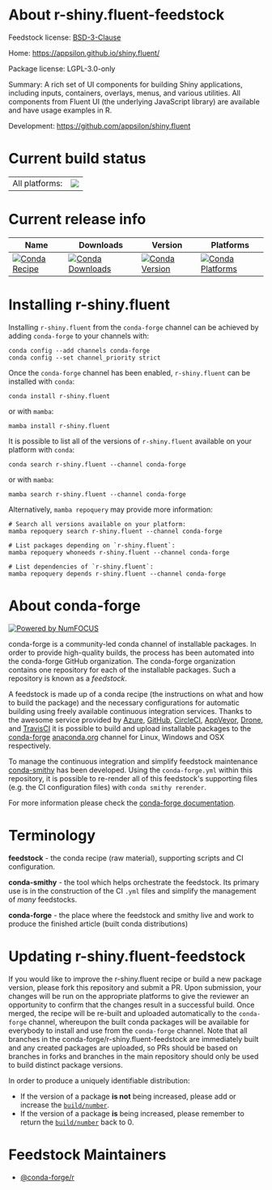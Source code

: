 About r-shiny.fluent-feedstock
==============================

Feedstock license: [BSD-3-Clause](https://github.com/conda-forge/r-shiny.fluent-feedstock/blob/main/LICENSE.txt)

Home: https://appsilon.github.io/shiny.fluent/

Package license: LGPL-3.0-only

Summary: A rich set of UI components for building Shiny applications, including inputs, containers, overlays, menus, and various utilities. All components from Fluent UI (the underlying JavaScript library) are available and have usage examples in R.

Development: https://github.com/appsilon/shiny.fluent

Current build status
====================


<table><tr><td>All platforms:</td>
    <td>
      <a href="https://dev.azure.com/conda-forge/feedstock-builds/_build/latest?definitionId=19469&branchName=main">
        <img src="https://dev.azure.com/conda-forge/feedstock-builds/_apis/build/status/r-shiny.fluent-feedstock?branchName=main">
      </a>
    </td>
  </tr>
</table>

Current release info
====================

| Name | Downloads | Version | Platforms |
| --- | --- | --- | --- |
| [![Conda Recipe](https://img.shields.io/badge/recipe-r--shiny.fluent-green.svg)](https://anaconda.org/conda-forge/r-shiny.fluent) | [![Conda Downloads](https://img.shields.io/conda/dn/conda-forge/r-shiny.fluent.svg)](https://anaconda.org/conda-forge/r-shiny.fluent) | [![Conda Version](https://img.shields.io/conda/vn/conda-forge/r-shiny.fluent.svg)](https://anaconda.org/conda-forge/r-shiny.fluent) | [![Conda Platforms](https://img.shields.io/conda/pn/conda-forge/r-shiny.fluent.svg)](https://anaconda.org/conda-forge/r-shiny.fluent) |

Installing r-shiny.fluent
=========================

Installing `r-shiny.fluent` from the `conda-forge` channel can be achieved by adding `conda-forge` to your channels with:

```
conda config --add channels conda-forge
conda config --set channel_priority strict
```

Once the `conda-forge` channel has been enabled, `r-shiny.fluent` can be installed with `conda`:

```
conda install r-shiny.fluent
```

or with `mamba`:

```
mamba install r-shiny.fluent
```

It is possible to list all of the versions of `r-shiny.fluent` available on your platform with `conda`:

```
conda search r-shiny.fluent --channel conda-forge
```

or with `mamba`:

```
mamba search r-shiny.fluent --channel conda-forge
```

Alternatively, `mamba repoquery` may provide more information:

```
# Search all versions available on your platform:
mamba repoquery search r-shiny.fluent --channel conda-forge

# List packages depending on `r-shiny.fluent`:
mamba repoquery whoneeds r-shiny.fluent --channel conda-forge

# List dependencies of `r-shiny.fluent`:
mamba repoquery depends r-shiny.fluent --channel conda-forge
```


About conda-forge
=================

[![Powered by
NumFOCUS](https://img.shields.io/badge/powered%20by-NumFOCUS-orange.svg?style=flat&colorA=E1523D&colorB=007D8A)](https://numfocus.org)

conda-forge is a community-led conda channel of installable packages.
In order to provide high-quality builds, the process has been automated into the
conda-forge GitHub organization. The conda-forge organization contains one repository
for each of the installable packages. Such a repository is known as a *feedstock*.

A feedstock is made up of a conda recipe (the instructions on what and how to build
the package) and the necessary configurations for automatic building using freely
available continuous integration services. Thanks to the awesome service provided by
[Azure](https://azure.microsoft.com/en-us/services/devops/), [GitHub](https://github.com/),
[CircleCI](https://circleci.com/), [AppVeyor](https://www.appveyor.com/),
[Drone](https://cloud.drone.io/welcome), and [TravisCI](https://travis-ci.com/)
it is possible to build and upload installable packages to the
[conda-forge](https://anaconda.org/conda-forge) [anaconda.org](https://anaconda.org/)
channel for Linux, Windows and OSX respectively.

To manage the continuous integration and simplify feedstock maintenance
[conda-smithy](https://github.com/conda-forge/conda-smithy) has been developed.
Using the ``conda-forge.yml`` within this repository, it is possible to re-render all of
this feedstock's supporting files (e.g. the CI configuration files) with ``conda smithy rerender``.

For more information please check the [conda-forge documentation](https://conda-forge.org/docs/).

Terminology
===========

**feedstock** - the conda recipe (raw material), supporting scripts and CI configuration.

**conda-smithy** - the tool which helps orchestrate the feedstock.
                   Its primary use is in the construction of the CI ``.yml`` files
                   and simplify the management of *many* feedstocks.

**conda-forge** - the place where the feedstock and smithy live and work to
                  produce the finished article (built conda distributions)


Updating r-shiny.fluent-feedstock
=================================

If you would like to improve the r-shiny.fluent recipe or build a new
package version, please fork this repository and submit a PR. Upon submission,
your changes will be run on the appropriate platforms to give the reviewer an
opportunity to confirm that the changes result in a successful build. Once
merged, the recipe will be re-built and uploaded automatically to the
`conda-forge` channel, whereupon the built conda packages will be available for
everybody to install and use from the `conda-forge` channel.
Note that all branches in the conda-forge/r-shiny.fluent-feedstock are
immediately built and any created packages are uploaded, so PRs should be based
on branches in forks and branches in the main repository should only be used to
build distinct package versions.

In order to produce a uniquely identifiable distribution:
 * If the version of a package **is not** being increased, please add or increase
   the [``build/number``](https://docs.conda.io/projects/conda-build/en/latest/resources/define-metadata.html#build-number-and-string).
 * If the version of a package **is** being increased, please remember to return
   the [``build/number``](https://docs.conda.io/projects/conda-build/en/latest/resources/define-metadata.html#build-number-and-string)
   back to 0.

Feedstock Maintainers
=====================

* [@conda-forge/r](https://github.com/orgs/conda-forge/teams/r/)

